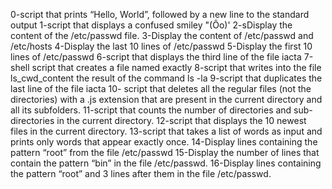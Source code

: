 0-script that prints “Hello, World”, followed by a new line to the standard output
1-script that displays a confused smiley "(Ôo)'
2-sDisplay the content of the /etc/passwd file.
3-Display the content of /etc/passwd and /etc/hosts
4-Display the last 10 lines of /etc/passwd
5-Display the first 10 lines of /etc/passwd
6-script that displays the third line of the file iacta
7-shell script that creates a file named exactly
8-script that writes into the file ls_cwd_content the result of the command ls -la
9-script that duplicates the last line of the file iacta
10- script that deletes all the regular files (not the directories) with a .js extension that are present in the current directory and all its subfolders.
11-script that counts the number of directories and sub-directories in the current directory.
12-script that displays the 10 newest files in the current directory.
13-script that takes a list of words as input and prints only words that appear exactly once.
14-Display lines containing the pattern “root” from the file /etc/passwd
15-Display the number of lines that contain the pattern “bin” in the file /etc/passwd.
16-Display lines containing the pattern “root” and 3 lines after them in the file /etc/passwd.
